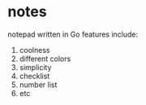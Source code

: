 # notes
notepad written in Go
features include: 
1. coolness
2. different colors
3. simplicity
4. checklist
5. number list
6. etc 
